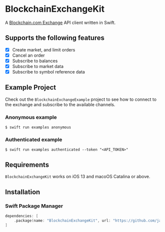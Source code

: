 # BlockchainExchangeKit

A [Blockchain.com Exchange](https://exchange.blockchain.com/) API client written in Swift.

## Supports the following features

- [x] Create market, and limit orders
- [x] Cancel an order
- [x] Subscribe to balances
- [x] Subscribe to market data
- [x] Subscribe to symbol reference data

## Example Project

Check out the `BlockchainExchangeExample` project to see how to connect to the exchange and subscribe to the available channels.

### Anonymous example

    $ swift run examples anonymous 

### Authenticated example

    $ swift run examples authenticated --token "<API_TOKEN>"

## Requirements

`BlockchainExchangeKit` works on iOS 13 and macoOS Catalina or above. 

## Installation

### Swift Package Manager

```swift
dependencies: [
    .package(name: "BlockchainExchangeKit", url: "https://github.com/jackpooleybc/exchange-swift.git", from: "0.0.1")
]
```
